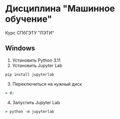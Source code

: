 # Дисциплина "Машинное обучение"

Курс СПбГЭТУ "ЛЭТИ"

## Windows

1. Установить Python 3.11
2. Установить Jupyter Lab

```bat
pip install jupyterlab
```

3. Переключиться на нужный диск

```bat
> d:
```

4. Запустить Jupyter Lab

```bat
> python -m jupyterlab
```
